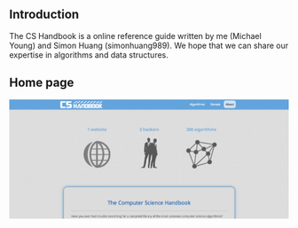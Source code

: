 ## Introduction

The CS Handbook is a online reference guide written by me (Michael Young) and Simon Huang (simonhuang989). We hope that we can share our expertise in algorithms and data structures.

## Home page

![Home page](Mainscreen.png?raw=true "Main page")